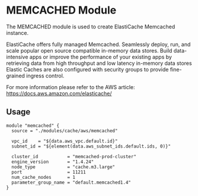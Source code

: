 # MEMCACHED Module

The MEMCACHED module is used to create ElastiCache Memcached instance.

ElastiCache offers fully managed Memcached. Seamlessly deploy, run, and scale
popular open source compatible in-memory data stores. Build data-intensive apps
or improve the performance of your existing apps by retrieving data from high
throughput and low latency in-memory data stores Elastic Caches are also
configured with security groups to provide fine-grained ingress control.

For more information please refer to the AWS article: https://docs.aws.amazon.com/elasticache/

## Usage

```
module "memcached" {
  source = "./modules/cache/aws/memcached"

  vpc_id    = "${data.aws_vpc.default.id}"
  subnet_id = "${element(data.aws_subnet_ids.default.ids, 0)}"

  cluster_id           = "memcached-prod-cluster"
  engine_version       = "1.4.24"
  node_type            = "cache.m3.large"
  port                 = 11211
  num_cache_nodes      = 1
  parameter_group_name = "default.memcached1.4"
}
```
